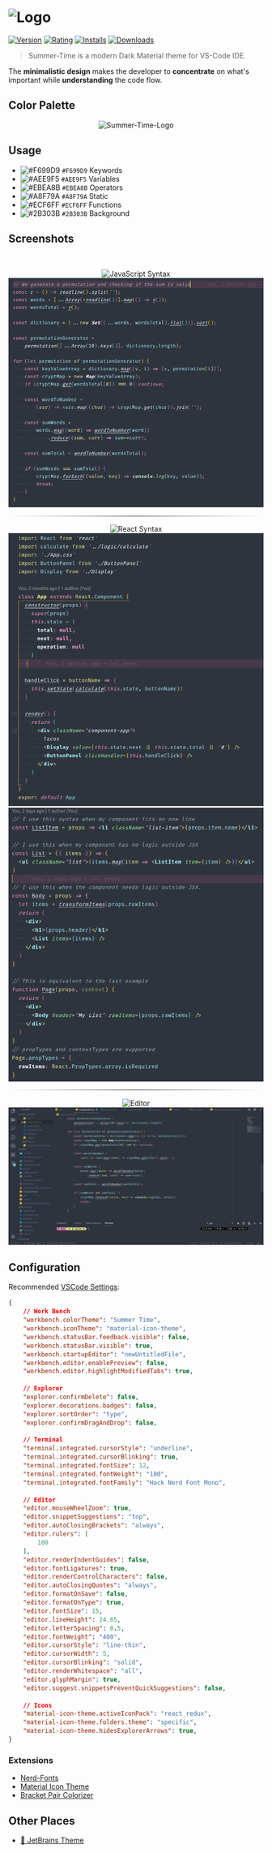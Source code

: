 # ![Logo](https://user-images.githubusercontent.com/27515937/52951387-5a008e00-338a-11e9-87c7-49f3ca3b539d.png)

[![Version](https://vsmarketplacebadge.apphb.com/version-short/DennisVash.summer-time.svg?subject=Summer%20Time&colorA=2B303B&colorB=A8F79A)](https://marketplace.visualstudio.com/items?itemName=DennisVash.summer-time) [![Rating](https://vsmarketplacebadge.apphb.com/rating/DennisVash.summer-time.svg?label=Ratings&colorA=2B303B&colorB=AEE9F5)](https://marketplace.visualstudio.com/items?itemName=DennisVash.summer-time) [![Installs](https://vsmarketplacebadge.apphb.com/installs/DennisVash.summer-time.svg?label=Installs&colorA=2B303B&colorB=F699D9)](https://marketplace.visualstudio.com/items?itemName=DennisVash.summer-time) [![Downloads](https://vsmarketplacebadge.apphb.com/downloads/DennisVash.summer-time.svg?label=Downloads&colorA=2B303B&colorB=EBEA8B)](https://marketplace.visualstudio.com/items?itemName=DennisVash.summer-time)

> Summer-Time is a modern Dark Material theme for VS-Code IDE.

The **minimalistic design** makes the developer to **concentrate** on what's important while **understanding** the code flow.

## Color Palette

<div align="center">
    <a>
        <img src="https://user-images.githubusercontent.com/27515937/52947285-f4f36b00-337e-11e9-9d42-06537443c648.png" alt="Summer-Time-Logo" width="300px" />
    </a>
</div>

## Usage

- ![#F699D9](https://placehold.it/15/F699D9/000000?text=+) `#F699D9` Keywords
- ![#AEE9F5](https://placehold.it/15/AEE9F5/000000?text=+) `#AEE9F5` Variables
- ![#EBEA8B](https://placehold.it/15/EBEA8B/000000?text=+) `#EBEA8B` Operators
- ![#A8F79A](https://placehold.it/15/A8F79A/000000?text=+) `#A8F79A` Static
- ![#ECF6FF](https://placehold.it/15/ECF6FF/000000?text=+) `#ECF6FF` Functions
- ![#2B303B](https://placehold.it/15/2B303B/000000?text=+) `#2B303B` Background

## Screenshots

<div align="center">

<br>

![JavaScript Syntax](https://img.shields.io/badge/SYNTAX-JavaScript-gray.svg?colorB=F699D9)
![JavaScript](images/example-syntax-js.png)
<br>
![hr](images/hr.png)
<br>

![React Syntax](https://img.shields.io/badge/SYNTAX-React-gray.svg?colorB=F699D9)
![react](images/example-syntax-react.png)
![stateless](/images/example-stateless.png)
<br>
![hr](images/hr.png)
<br>

![Editor](https://img.shields.io/badge/EDITOR-View-gray.svg?colorB=F699D9)
![example2](/images/example-editor-js.png)
</div>

## Configuration

Recommended [VSCode Settings](https://code.visualstudio.com/docs/getstarted/settings):

```json
{
    // Work Bench
    "workbench.colorTheme": "Summer Time",
    "workbench.iconTheme": "material-icon-theme",
    "workbench.statusBar.feedback.visible": false,
    "workbench.statusBar.visible": true,
    "workbench.startupEditor": "newUntitledFile",
    "workbench.editor.enablePreview": false,
    "workbench.editor.highlightModifiedTabs": true,

    // Explorer
    "explorer.confirmDelete": false,
    "explorer.decorations.badges": false,
    "explorer.sortOrder": "type",
    "explorer.confirmDragAndDrop": false,

    // Terminal
    "terminal.integrated.cursorStyle": "underline",
    "terminal.integrated.cursorBlinking": true,
    "terminal.integrated.fontSize": 12,
    "terminal.integrated.fontWeight": "100",
    "terminal.integrated.fontFamily": "Hack Nerd Font Mono",

    // Editor
    "editor.mouseWheelZoom": true,
    "editor.snippetSuggestions": "top",
    "editor.autoClosingBrackets": "always",
    "editor.rulers": [
        100
    ],
    "editor.renderIndentGuides": false,
    "editor.fontLigatures": true,
    "editor.renderControlCharacters": false,
    "editor.autoClosingQuotes": "always",
    "editor.formatOnSave": false,
    "editor.formatOnType": true,
    "editor.fontSize": 15,
    "editor.lineHeight": 24.65,
    "editor.letterSpacing": 0.5,
    "editor.fontWeight": "400",
    "editor.cursorStyle": "line-thin",
    "editor.cursorWidth": 5,
    "editor.cursorBlinking": "solid",
    "editor.renderWhitespace": "all",
    "editor.glyphMargin": true,
    "editor.suggest.snippetsPreventQuickSuggestions": false,

    // Icons
    "material-icon-theme.activeIconPack": "react_redux",
    "material-icon-theme.folders.theme": "specific",
    "material-icon-theme.hidesExplorerArrows": true,
}
```

### Extensions

- [Nerd-Fonts](https://github.com/ryanoasis/nerd-fonts)
- [Material Icon Theme](https://marketplace.visualstudio.com/items?itemName=DennisVash.summer-time)
- [Bracket Pair Colorizer](https://marketplace.visualstudio.com/items?itemName=CoenraadS.bracket-pair-colorizer)

## Other Places

- [🍦 JetBrains Theme](https://github.com/denvash/summer-time-theme-jetbrains)